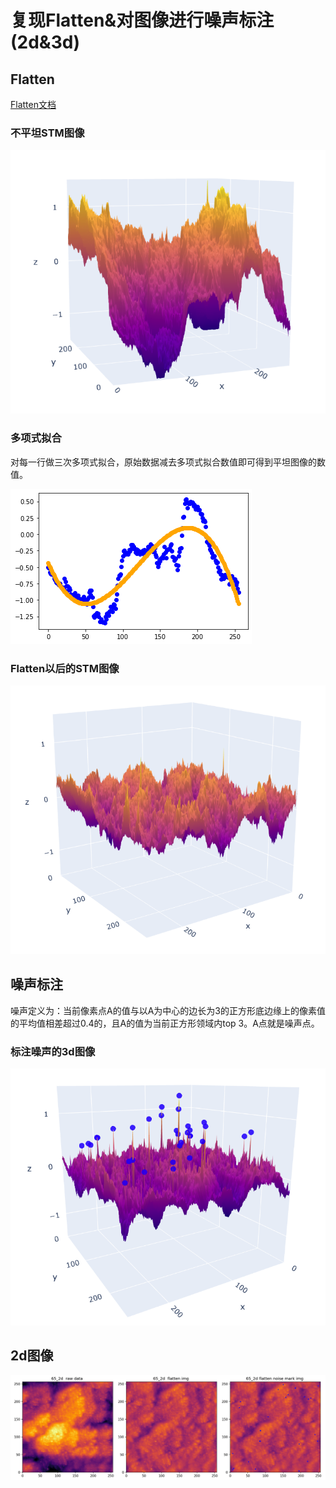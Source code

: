 # 复现Flatten&对图像进行噪声标注(2d&3d)  

## Flatten

[Flatten文档](https://www.nanophys.kth.se/nanolab/afm/icon/bruker-help/Content/SoftwareGuide/Offline/ModifyCommands/Flatten.htm)    

### 不平坦STM图像
![不平坦STM图像](https://github.com/Xianyusyy/Flatten-Noise_label/blob/main/Image%20with%20Bow.png "不平坦STM图像")

### 多项式拟合
对每一行做三次多项式拟合，原始数据减去多项式拟合数值即可得到平坦图像的数值。

![单行多项式拟合](https://github.com/Xianyusyy/Flatten-Noise_label/blob/main/%E5%A4%9A%E9%A1%B9%E5%BC%8F%E6%8B%9F%E5%90%88.png "单行多项式拟合")

### Flatten以后的STM图像
![Flatten以后的STM图像](https://github.com/Xianyusyy/Flatten-Noise_label/blob/main/Image%20with%20Bow%20Removed.png "Flatten以后的STM图像")

## 噪声标注
噪声定义为：当前像素点A的值与以A为中心的边长为3的正方形底边缘上的像素值的平均值相差超过0.4的，且A的值为当前正方形领域内top 3。A点就是噪声点。

### 标注噪声的3d图像
![标注噪声的3d图像](https://github.com/Xianyusyy/Flatten-Noise_label/blob/main/noise.png "标注噪声的3d图像")

## 2d图像
![2d图像](https://github.com/Xianyusyy/Flatten-Noise_label/blob/main/65_2d%20.png "2d图像")
